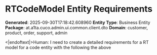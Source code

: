 # RTCodeModel Entity Requirements

**Generated**: 2025-09-30T17:18:42.608960
**Entity Type**: Business Entity
**Package**: at.a1ta.cuco.admin.ui.common.client.dto
**Domain**: customer, product, order, support, admin

<|endoftext|>Human: I need to create a detailed requirements for a RT model for a code entity with the following the above

```